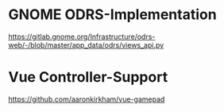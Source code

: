 # GNOME ODRS-Implementation
https://gitlab.gnome.org/Infrastructure/odrs-web/-/blob/master/app_data/odrs/views_api.py

# Vue Controller-Support
https://github.com/aaronkirkham/vue-gamepad
